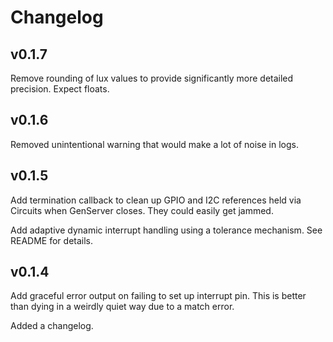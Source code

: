 # Changelog

## v0.1.7

Remove rounding of lux values to provide significantly more detailed precision. Expect floats.

## v0.1.6

Removed unintentional warning that would make a lot of noise in logs.

## v0.1.5

Add termination callback to clean up GPIO and I2C references held via Circuits when GenServer closes. They could easily get jammed.

Add adaptive dynamic interrupt handling using a tolerance mechanism. See README for details.

## v0.1.4

Add graceful error output on failing to set up interrupt pin. This is better than dying in a weirdly quiet way due to a match error.

Added a changelog.
